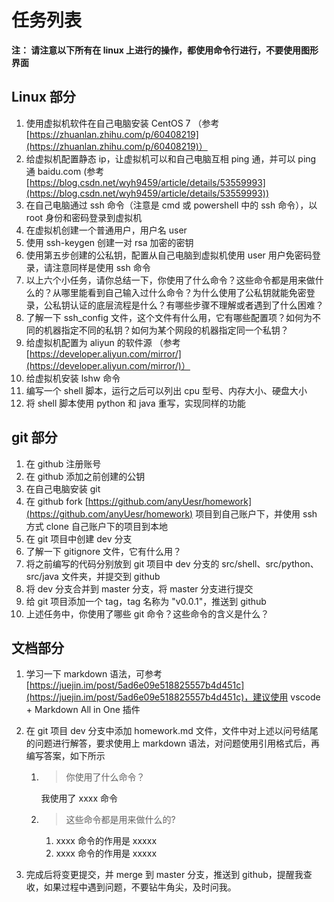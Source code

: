 # 任务列表

**注： 请注意以下所有在 linux 上进行的操作，都使用命令行进行，不要使用图形界面**

## Linux 部分

1. 使用虚拟机软件在自己电脑安装 CentOS 7 （参考 [https://zhuanlan.zhihu.com/p/60408219](https://zhuanlan.zhihu.com/p/60408219)）
2. 给虚拟机配置静态 ip，让虚拟机可以和自己电脑互相 ping 通，并可以 ping 通 baidu.com (参考 [https://blog.csdn.net/wyh9459/article/details/53559993](https://blog.csdn.net/wyh9459/article/details/53559993))
3. 在自己电脑通过 ssh 命令（注意是 cmd 或 powershell 中的 ssh 命令），以 root 身份和密码登录到虚拟机
4. 在虚拟机创建一个普通用户，用户名 user
5. 使用 ssh-keygen 创建一对 rsa 加密的密钥
6. 使用第五步创建的公私钥，配置从自己电脑到虚拟机使用 user 用户免密码登录，请注意同样是使用 ssh 命令
7. 以上六个小任务，请你总结一下，你使用了什么命令？这些命令都是用来做什么的？从哪里能看到自己输入过什么命令？为什么使用了公私钥就能免密登录，公私钥认证的底层流程是什么？有哪些步骤不理解或者遇到了什么困难？
8. 了解一下 ssh_config 文件，这个文件有什么用，它有哪些配置项？如何为不同的机器指定不同的私钥？如何为某个网段的机器指定同一个私钥？
9. 给虚拟机配置为 aliyun 的软件源 （参考 [https://developer.aliyun.com/mirror/](https://developer.aliyun.com/mirror/)）
10. 给虚拟机安装 lshw 命令
11. 编写一个 shell 脚本，运行之后可以列出 cpu 型号、内存大小、硬盘大小
12. 将 shell 脚本使用 python 和 java 重写，实现同样的功能

## git 部分

1. 在 github 注册账号
2. 在 github 添加之前创建的公钥
3. 在自己电脑安装 git
4. 在 github fork [https://github.com/anyUesr/homework](https://github.com/anyUesr/homework) 项目到自己账户下，并使用 ssh 方式 clone 自己账户下的项目到本地
5. 在 git 项目中创建 dev 分支
6. 了解一下 gitignore 文件，它有什么用？
7. 将之前编写的代码分别放到 git 项目中 dev 分支的 src/shell、src/python、src/java 文件夹，并提交到 github
8. 将 dev 分支合并到 master 分支，将 master 分支进行提交
9. 给 git 项目添加一个 tag，tag 名称为 "v0.0.1"，推送到 github
10. 上述任务中，你使用了哪些 git 命令？这些命令的含义是什么？

## 文档部分

1. 学习一下 markdown 语法，可参考 [https://juejin.im/post/5ad6e09e518825557b4d451c](https://juejin.im/post/5ad6e09e518825557b4d451c)，建议使用 vscode + Markdown All in One
 插件
2. 在 git 项目 dev 分支中添加 homework.md 文件，文件中对上述以问号结尾的问题进行解答，要求使用上 markdown 语法，对问题使用引用格式后，再编写答案，如下所示

    1. > 你使用了什么命令？
   
        我使用了 xxxx 命令
    
    2. > 这些命令都是用来做什么的?

        1. xxxx 命令的作用是 xxxxx
        2. xxxx 命令的作用是 xxxxx

3. 完成后将变更提交，并 merge 到 master 分支，推送到 github，提醒我查收，如果过程中遇到问题，不要钻牛角尖，及时问我。